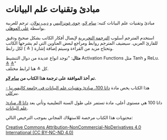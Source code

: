 # مبادئ وتقنيات علم البيانات

مبادئ وتقنيات علم البيانات كتبه: [سام لاو][sam]، [جوي غونزاليس][joey] و [ديب نولان][deb]. ترجم للعربية بواسطة [علي العوهلي][ali].

استخدم المترجم أسلوب [الترجمة التحريرية](https://ar.wikipedia.org/wiki/%D8%AA%D8%B1%D8%AC%D9%85%D8%A9_%D8%AA%D8%AD%D8%B1%D9%8A%D8%B1%D9%8A%D8%A9) لإيصال أفكار الكاتب بشكل صحيح ودقيق للقارئ العربي. سيضيف المترجم روابط ومراجع لبعض العناوين التي لم يشرحها الكاتب وتحتاج مزيد من القراءة وسيتم إضافة إشارة ( ≛ ) لكل رابط.  

**مثال**: "توجد انواع عديدة من دوال التنشيط Activation Functions مثل Tanh و ReLu. [≛][ActivationFunction1] [≛][ActivationFunction2]"  
كل ≛ هنا لرابط مختلف.

**تم أخذ الموافقة على ترجمة هذا الكتاب من [سام لاو][sam].**

هذا الكتاب يخص مادة [داتا 100، مبادئ وتقنيات علم البيانات في جامعة كاليفورنيا - بيركلي][ds100].

داتا 100 هي مستوى أعلى، مادة تستمر على طول السنة التعليمية وتأتي بعد [داتا 8، مبادئ علم البيانات][data8].

محتويات هذا الكتاب مرخصة للاستهلاك المجاني بموجب الترخيص التالي:

[Creative Commons Attribution-NonCommercial-NoDerivatives 4.0 International (CC BY-NC-ND 4.0)](https://creativecommons.org/licenses/by-nc-nd/4.0/)

[sam]: http://www.samlau.me/
[joey]: https://people.eecs.berkeley.edu/~jegonzal/
[deb]: https://www.stat.berkeley.edu/~nolan/
[ali]: https://www.alioh.com/
[data8]: http://data8.org/
[ds100]: http://www.ds100.org/
[ActivationFunction1]: https://medium.com/the-theory-of-everything/understanding-activation-functions-in-neural-networks-9491262884e0
[ActivationFunction2]: https://towardsdatascience.com/activation-functions-neural-networks-1cbd9f8d91d6